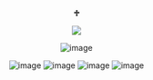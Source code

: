 <p align="center"

## **♱**

<p align="center">

<img src="https://komarev.com/ghpvc/?username=kysouu&color=bab9b5">

<p align="center"
 
![image](https://github.com/user-attachments/assets/fc842e81-c3f4-4873-bd71-22155ad1e622)

<p align="center"

 ![image](https://github.com/user-attachments/assets/1bcd8bb9-eef5-45cb-8fcf-95bcd3676358) ![image](https://github.com/user-attachments/assets/7fa4233b-afa3-4c47-9d01-626e5b72fe4e) ![image](https://github.com/user-attachments/assets/1ddabf1c-ea7c-45b5-bd09-6e9237f8e76e) ![image](https://github.com/user-attachments/assets/0c00e14d-817d-4e97-9a49-9727202b2cbd) 

<p align="center"


